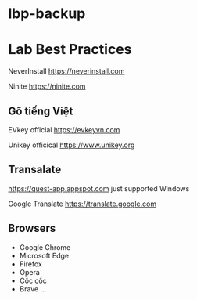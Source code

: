 # lbp-backup

# Lab Best Practices

NeverInstall https://neverinstall.com

Ninite https://ninite.com

## Gõ tiếng Việt

EVkey official https://evkeyvn.com

Unikey officical https://www.unikey.org

## Transalate

https://quest-app.appspot.com just supported Windows

Google Translate https://translate.google.com

## Browsers

- Google Chrome
- Microsoft Edge
- Firefox
- Opera
- Cốc cốc
- Brave
...

